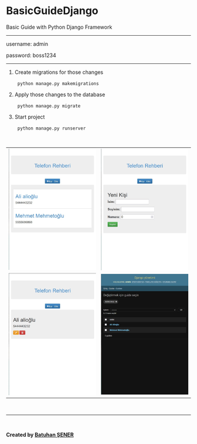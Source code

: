 # BasicGuideDjango
<p>Basic Guide with Python Django Framework</p>
<hr>
<p>username: admin</p>
<p>password: boss1234</p>
<hr>

1) Create migrations for those changes

		python manage.py makemigrations
2) Apply those changes to the database

		python manage.py migrate

3) Start project
	
		python manage.py runserver


<br/>
<table style="width:100%">
  <tr>
    <td><img src="static/Photos/index.jpg" width="100%"></td>
    <td><img src="static/Photos/olustur.jpg" width="100%"></td> 
  </tr>
  <tr>
    <td><img src="static/Photos/id.jpg" width="100%"></td>
    <td><img src="static/Photos/admin-guide.jpg" width="100%"></td> 
  </tr>
</table> 
<br/>
<hr>
<br/>
<p><b>Created by <a href="https://www.linkedin.com/in/senerbatuhan/">Batuhan ŞENER</a></b></p>
<br/>
